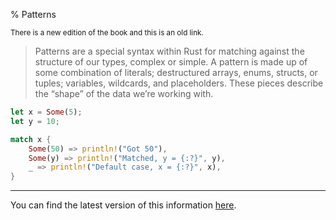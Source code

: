 % Patterns

<small>There is a new edition of the book and this is an old link.</small>

> Patterns are a special syntax within Rust for matching against the structure of our types, complex or simple. A pattern is made up of some combination of literals; destructured arrays, enums, structs, or tuples; variables, wildcards, and placeholders. These pieces describe the “shape” of the data we’re working with.

```rust
let x = Some(5);
let y = 10;

match x {
    Some(50) => println!("Got 50"),
    Some(y) => println!("Matched, y = {:?}", y),
    _ => println!("Default case, x = {:?}", x),
}
```

---

You can find the latest version of this information [here](ch06-02-match.html).
